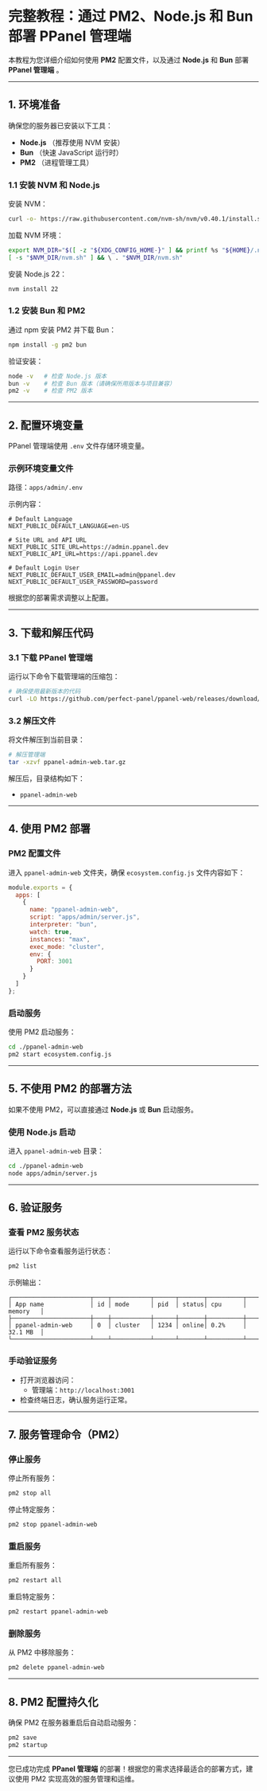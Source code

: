 # 完整教程：通过 PM2、Node.js 和 Bun 部署 PPanel 管理端

本教程为您详细介绍如何使用 **PM2** 配置文件，以及通过 **Node.js** 和 **Bun** 部署  **PPanel 管理端** 。

---

## 1. 环境准备

确保您的服务器已安装以下工具：

* **Node.js** （推荐使用 NVM 安装）
* **Bun** （快速 JavaScript 运行时）
* **PM2** （进程管理工具）

### 1.1 安装 NVM 和 Node.js

安装 NVM：

```bash
curl -o- https://raw.githubusercontent.com/nvm-sh/nvm/v0.40.1/install.sh | bash
```

加载 NVM 环境：

```bash
export NVM_DIR="$([ -z "${XDG_CONFIG_HOME-}" ] && printf %s "${HOME}/.nvm" || printf %s "${XDG_CONFIG_HOME}/nvm")"
[ -s "$NVM_DIR/nvm.sh" ] && \ . "$NVM_DIR/nvm.sh"
```

安装 Node.js 22：

```bash
nvm install 22
```

### 1.2 安装 Bun 和 PM2

通过 npm 安装 PM2 并下载 Bun：

```bash
npm install -g pm2 bun
```

验证安装：

```bash
node -v   # 检查 Node.js 版本
bun -v    # 检查 Bun 版本（请确保所用版本与项目兼容）
pm2 -v    # 检查 PM2 版本
```

---

## 2. 配置环境变量

PPanel 管理端使用 `.env` 文件存储环境变量。

### 示例环境变量文件

路径：`apps/admin/.env`

示例内容：

```env
# Default Language
NEXT_PUBLIC_DEFAULT_LANGUAGE=en-US

# Site URL and API URL
NEXT_PUBLIC_SITE_URL=https://admin.ppanel.dev
NEXT_PUBLIC_API_URL=https://api.ppanel.dev

# Default Login User
NEXT_PUBLIC_DEFAULT_USER_EMAIL=admin@ppanel.dev
NEXT_PUBLIC_DEFAULT_USER_PASSWORD=password
```

根据您的部署需求调整以上配置。

---

## 3. 下载和解压代码

### 3.1 下载 PPanel 管理端

运行以下命令下载管理端的压缩包：

```bash
# 确保使用最新版本的代码
curl -LO https://github.com/perfect-panel/ppanel-web/releases/download/v1.0.0-beta.3/ppanel-admin-web.tar.gz
```

### 3.2 解压文件

将文件解压到当前目录：

```bash
# 解压管理端
tar -xzvf ppanel-admin-web.tar.gz
```

解压后，目录结构如下：

* `ppanel-admin-web`

---

## 4. 使用 PM2 部署

### PM2 配置文件

进入 `ppanel-admin-web` 文件夹，确保 `ecosystem.config.js` 文件内容如下：

```javascript
module.exports = {
  apps: [
    {
      name: "ppanel-admin-web",
      script: "apps/admin/server.js",
      interpreter: "bun",
      watch: true,
      instances: "max",
      exec_mode: "cluster",
      env: {
        PORT: 3001
      }
    }
  ]
};
```

### 启动服务

使用 PM2 启动服务：

```bash
cd ./ppanel-admin-web
pm2 start ecosystem.config.js
```

---

## 5. 不使用 PM2 的部署方法

如果不使用 PM2，可以直接通过 **Node.js** 或 **Bun** 启动服务。

### 使用 Node.js 启动

进入 `ppanel-admin-web` 目录：

```bash
cd ./ppanel-admin-web
node apps/admin/server.js
```

---

## 6. 验证服务

### 查看 PM2 服务状态

运行以下命令查看服务运行状态：

```bash
pm2 list
```

示例输出：

```plaintext
┌──────────────────────┬────┬───────────┬──────┬───────┬──────────┬──────────┐
│ App name             │ id │ mode      │ pid  │ status│ cpu      │ memory   │
├──────────────────────┼────┼───────────┼──────┼───────┼──────────┼──────────┤
│ ppanel-admin-web     │ 0  │ cluster   │ 1234 │ online│ 0.2%     │ 32.1 MB  │
└──────────────────────┴────┴───────────┴──────┴───────┴──────────┴──────────┘
```

### 手动验证服务

* 打开浏览器访问：
  * 管理端：`http://localhost:3001`
* 检查终端日志，确认服务运行正常。

---

## 7. 服务管理命令（PM2）

### 停止服务

停止所有服务：

```bash
pm2 stop all
```

停止特定服务：

```bash
pm2 stop ppanel-admin-web
```

### 重启服务

重启所有服务：

```bash
pm2 restart all
```

重启特定服务：

```bash
pm2 restart ppanel-admin-web
```

### 删除服务

从 PM2 中移除服务：

```bash
pm2 delete ppanel-admin-web
```

---

## 8. PM2 配置持久化

确保 PM2 在服务器重启后自动启动服务：

```bash
pm2 save
pm2 startup
```

---

您已成功完成 **PPanel 管理端** 的部署！根据您的需求选择最适合的部署方式，建议使用 PM2 实现高效的服务管理和运维。
